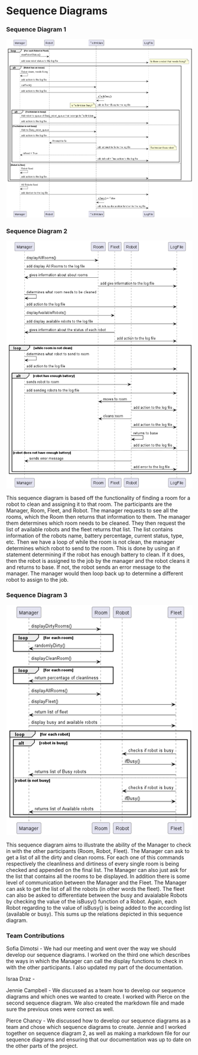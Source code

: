 # Sequence Diagrams

### Sequence Diagram 1

![image](SequenceDiagram1.png)


### Sequence Diagram 2

![image](SequenceDiagram2.png)

This sequence diagram is based off the functionality of finding a room for a robot to clean and assigning it to that room. The participants are the Manager, Room, Fleet, and Robot. The manager requests to see all the rooms, which the Room then returns that information to them. The manager them determines which room needs to be cleaned. They then request the list of available robots and the fleet returns that list. The list contains information of the robots name, battery percentage, current status, type, etc. Then we have a loop of while the room is not clean, the manager determines which robot to send to the room. This is done by using an if statement determining if the robot has enough battery to clean. If it does, then the robot is assigned to the job by the manager and the robot cleans it and returns to base. If not, the robot sends an error message to the manager. The manager would then loop back up to determine a different robot to assign to the job.


### Sequence Diagram 3

![image](SequenceDiagram3.png)

This sequence diagram aims to illustrate the ability of the Manager to check in with the other participants (Room, Robot, Fleet). The Manager can ask to get a list of all the dirty and clean rooms. For each one of this commands respectively the cleanliness and dirtiness of every single room is being checked and appended on the final list. The Manager can also just ask for the list that contains all the rooms to be displayed. In addition there is some level of communication between the Manager and the Fleet. The Manager can ask to get the list of all the robots (in other words the fleet). The fleet can also be asked to differentiate between the busy and avaialable Robots by checking the value of the isBusy() function of a Robot. Again, each Robot regarding to the value of isBusy() is being added to the according list (available or busy). This sums up the relations depicted in this sequence diagram.



### Team Contributions


Sofia Dimotsi - We had our meeting and went over the way we should develop our sequence diagrams. I worked on the third one which describes the ways in which the Manager can call the display functions to check in with the other participants. I also updated my part of the documentation.

Israa Draz - 

Jennie Campbell - We discussed as a team how to develop our sequence diagrams and which ones we wanted to create. I worked with Pierce on the second sequence diagram. We also created the markdown file and made sure the previous ones were correct as well.

Pierce Chancy - We discussed how to develop our sequence diagrams as a team and chose which sequence diagrams to create.  Jennie and I worked together on sequence diagram 2, as well as making a markdown file for our sequence diagrams and ensuring that our documentation was up to date on the other parts of the project.
